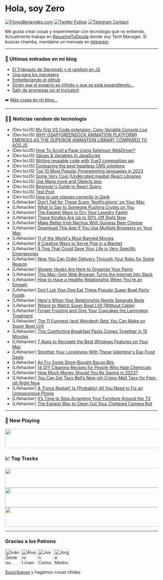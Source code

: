 # Hola, soy Zero

[![FloresBenavides.com](https://img.shields.io/website?down_message=oops&label=MiBlog&style=for-the-badge&up_message=online&url=https%3A%2F%2Ffloresbenavides.com)](https://floresbenavides.com) [![Twitter Follow](https://img.shields.io/twitter/follow/ZeroDragon?color=%231DA1F2&label=Follow&logo=twitter&logoColor=ffffff&style=for-the-badge)](https://twitter.com/zerodragon) [![Telegram Contact](https://img.shields.io/badge/escr%C3%ADbeme-ZeroDragon-%2326A5E4?style=for-the-badge&logo=telegram)](https://t.me/zerodragon)

Me gusta crear cosas y experimentar con tecnología que no entiendo.
Actualmente trabajo en [ResuelveTuDeuda](http://github.com/resuelve) donde soy Tech Manager.
Si buscas chamba, mandame un mensaje en [telegram](https://t.me/zerodragon).

---

### 📕 Últimas entradas en mi blog
<!-- BLOG-POST-LIST:START -->
- [El Triángulo de Sierpinski y el random en JS](https://floresbenavides.com/el-triangulo-de-sierpinski-y-el-random-en-js/)
- [Una para los managers](https://floresbenavides.com/una-para-los-managers/)
- [Embelleciendo el github](https://floresbenavides.com/embelleciendo-el-github/)
- [Dicen que el espacio es infinito y que se está expandiendo…](https://floresbenavides.com/dicen-que-el-espacio-es-infinito-y-que-se-esta-expandiendo/)
- [Salir de promesas sin el try/catch](https://floresbenavides.com/salir-de-promesas-sin-el-try-catch/)
<!-- BLOG-POST-LIST:END -->

➡️ [Más cosas en mi blog...](https://floresbenavides.com)

---

### 👨‍💻 Noticias random de tecnología
<!-- TECH-POSTS:START -->
- [Dev.to/JS] [My first VS Code extension: Copy Variable Console Log](https://dev.to/mickmelon/my-first-vs-code-extension-copy-variable-console-log-1fa5)
- [Dev.to/JS] [WHY GSAP&lpar;GREENSOCK ANIMATION PLATFORM&rpar; EMERGES AS THE SUPERIOR ANIMATION LIBRARY COMPARED TO AOS.JS](https://dev.to/covelitein/why-gsapgreensock-animation-platform-emerges-as-the-superior-animation-library-compared-to-aosjs-4m15)
- [Dev.to/JS] [How To Scroll a Page Using Selenium WebDriver?](https://dev.to/lambdatest/how-to-scroll-a-page-using-selenium-webdriver-6pf)
- [Dev.to/JS] [Values &amp; Variables In JavaScript](https://dev.to/ankitdevelops/values-variables-in-javascript-3oeg)
- [Dev.to/JS] [Writing reusable code with Vue3 composition api](https://dev.to/donghoon759/writing-reusable-code-with-vue3-composition-api-49e3)
- [Dev.to/JS] [Comparing the best headless CMS solutions](https://dev.to/refine/comparing-the-best-headless-cms-solutions-59hf)
- [Dev.to/JS] [Top 10 Most Popular Programming languages in 2023](https://dev.to/sahilnarnaware/top-10-most-popular-programming-languages-in-2023-5d6)
- [Dev.to/JS] [Some Very Cool &lpar;Underrated maybe&rpar; React Libraries](https://dev.to/darkxenium/some-very-cool-underrated-maybe-react-libraries-4do6)
- [Dev.to/JS] [Use Maps more and Objects less](https://dev.to/builderio/use-maps-more-and-objects-less-2flk)
- [Dev.to/JS] [Beginner&#39;s Guide to React Query](https://dev.to/iambilalriaz/beginners-guide-to-react-query-12c8)
- [Dev.to/JS] [Test Post](https://dev.to/twentytwo/test-post-5bjf)
- [Dev.to/JS] [How to use classes correctly in Qwik](https://dev.to/mrdreix/how-to-use-classes-correctly-in-qwik-3omi)
- [Lifehacker] [Don&#39;t Fall for These Scam &#39;Notifications&#39; on Your Mac](https://lifehacker.com/dont-fall-for-these-scam-notifications-on-your-mac-1850084726)
- [Lifehacker] [What to Say to Someone Pushing Crypto on You](https://lifehacker.com/what-to-say-to-someone-pushing-crypto-at-you-1850084439)
- [Lifehacker] [The Easiest Ways to Dry Your Laundry Faster](https://lifehacker.com/the-easiest-ways-to-dry-your-laundry-faster-1850082752)
- [Lifehacker] [These Kindles Are Up to 30% Off Right Now](https://lifehacker.com/these-kindles-are-up-to-30-off-right-now-1850083935)
- [Lifehacker] [Make Better Irish Nachos With Guiness Beer Cheese](https://lifehacker.com/make-better-irish-nachos-with-guiness-beer-cheese-1850084017)
- [Lifehacker] [Download This App If You Use Multiple Browsers on Your Mac](https://lifehacker.com/download-this-app-if-you-use-multiple-browsers-on-your-1850083609)
- [Lifehacker] [11 of the World&#39;s Most Banned Movies](https://lifehacker.com/11-of-the-worlds-most-banned-movies-1850076182)
- [Lifehacker] [9 Creative Ways to Serve Pigs in a Blanket](https://lifehacker.com/9-creative-ways-to-serve-pigs-in-a-blanket-1850083389)
- [Lifehacker] [9 Tips That Could Save Your Life in Very Specific Emergencies](https://lifehacker.com/9-tips-that-could-save-your-life-in-very-specific-emerg-1850082781)
- [Lifehacker] [Now You Can Order Delivery Through Your Roku for Some Reason](https://lifehacker.com/now-you-can-order-delivery-through-your-roku-for-some-r-1850082697)
- [Lifehacker] [Shower Hooks Are Here to Organize Your Pants](https://lifehacker.com/shower-hooks-are-here-to-organize-your-pants-1850082592)
- [Lifehacker] [This Mac-Only Web Browser Turns the Internet Into Slack](https://lifehacker.com/this-mac-only-web-browser-turns-the-internet-into-slack-1850081492)
- [Lifehacker] [How to Have a Healthy Relationship When You&#39;re an Empath](https://lifehacker.com/how-to-have-a-healthy-relationship-when-youre-an-empath-1850080332)
- [Lifehacker] [Don&#39;t Let Your Dog Eat These Popular Super Bowl Party Foods](https://lifehacker.com/dont-let-your-dog-eat-these-popular-super-bowl-party-fo-1850080895)
- [Lifehacker] [Here&#39;s When Your Relationship Needs Separate Beds](https://lifehacker.com/heres-when-your-relationship-needs-separate-beds-1850080366)
- [Lifehacker] [Where to Watch Super Bowl LVII &lpar;Without Cable&rpar;](https://lifehacker.com/where-to-watch-super-bowl-lvii-without-cable-1850080142)
- [Lifehacker] [Forget Frosting and Give Your Cupcakes the Lamington Treatment](https://lifehacker.com/forget-frosting-and-give-your-cupcakes-the-lamington-tr-1850080297)
- [Lifehacker] [The 11 Funniest &lpar;and Weirdest&rpar; Bets You Can Make on Super Bowl LVII](https://lifehacker.com/the-11-finniest-and-weirdest-bets-you-can-make-on-sup-1850080057)
- [Lifehacker] [This Comforting Breakfast Pasta Comes Together in 15 Minutes](https://lifehacker.com/this-comforting-breakfast-pasta-comes-together-in-15-mi-1850079470)
- [Lifehacker] [7 Apps to Recreate the Best Windows Features on Your Mac](https://lifehacker.com/7-apps-to-recreate-the-best-windows-features-on-your-ma-1850077805)
- [Lifehacker] [Smother Your Loneliness With These Valentine&#39;s Day Food Deals](https://lifehacker.com/smother-your-loneliness-with-these-valentines-day-food-1850079540)
- [Lifehacker] [Air Fry Some Store-Bought Bacon Bits](https://lifehacker.com/air-fry-some-store-bought-bacon-bits-1850079590)
- [Lifehacker] [14 DIY Cleaning Recipes for People Who Hate Chemicals](https://lifehacker.com/14-diy-cleaning-recipes-for-people-who-hate-chemicals-1850079064)
- [Lifehacker] [How Much Money Should You Be Saving in 2023?](https://lifehacker.com/how-much-money-should-you-be-saving-in-2023-1850070942)
- [Lifehacker] [You Can Get Taco Bell’s New-ish Crispy Melt Taco for Free-ish Right Now](https://lifehacker.com/you-can-get-taco-bell-s-new-ish-crispy-melt-taco-for-fr-1850078656)
- [Lifehacker] [A &#39;Force Restart&#39; Is &lpar;Probably&rpar; All You Need to Fix an Unresponsive Phone](https://lifehacker.com/a-force-restart-is-probably-all-you-need-to-fix-an-un-1850078519)
- [Lifehacker] [It’s Time to Stop Arranging Your Furniture Around the TV](https://lifehacker.com/it-s-time-to-stop-arranging-your-furniture-around-the-t-1850078028)
- [Lifehacker] [The Easiest Way to Clean Out Your Cluttered Camera Roll](https://lifehacker.com/the-easiest-way-to-clean-out-your-cluttered-camera-roll-1850078341)<!-- TECH-POSTS:END -->

---

### 🎵 Now Playing
<a href="https://spotify-now-playing-dun.vercel.app/now-playing?open"><img src="https://spotify-now-playing-dun.vercel.app/now-playing" width="540" height="64"></a>

### 📈 Top Tracks
<a href="https://spotify-now-playing-dun.vercel.app/top-tracks?i=1&open"><img src="https://spotify-now-playing-dun.vercel.app/top-tracks?i=1" width="540" height="64"></a>
<a href="https://spotify-now-playing-dun.vercel.app/top-tracks?i=2&open"><img src="https://spotify-now-playing-dun.vercel.app/top-tracks?i=2" width="540" height="64"></a>
<a href="https://spotify-now-playing-dun.vercel.app/top-tracks?i=3&open"><img src="https://spotify-now-playing-dun.vercel.app/top-tracks?i=3" width="540" height="64"></a>

---

### Gracias a los Patrons
[<img src="https://avatars.githubusercontent.com/u/243380?v=4" alt="Iván Zenteno" width="50px">](https://github.com/k001) [<img src="https://avatars.githubusercontent.com/u/19955639?v=4" alt="Álvaro Lizama" width="50px">](https://github.com/alvarolizama) [<img src="https://avatars.githubusercontent.com/u/2718753?v=4" alt="Juan Carlos Ruiz" width="50px">](https://github.com/JuanCrg90) [<img src="https://avatars.githubusercontent.com/u/37025?v=4" alt="Jorge Medrano" width="50px">](https://github.com/h1pp1e) 

[Suscríbanse](https://www.patreon.com/zerodragon) y hagámos cosas chidas
